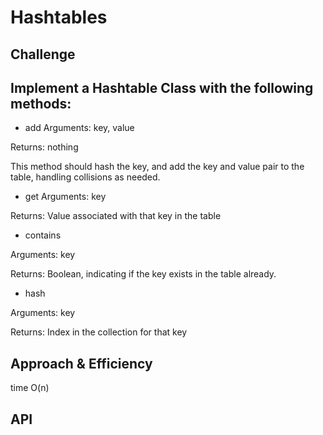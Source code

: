 # Hashtables
<!-- Short summary or background information -->

## Challenge
<!-- Description of the challenge -->


## Implement a Hashtable Class with the following methods:

+ add
 Arguments: key, value

 Returns: nothing

 This method should hash the key, and add the key and value pair to the table, handling collisions as needed.

+ get
 Arguments: key

Returns: Value associated with that key in the table

+ contains

Arguments: key

Returns: Boolean, indicating if the key exists in the table already.

+ hash

Arguments: key

Returns: Index in the collection for that key

## Approach & Efficiency
<!-- What approach did you take? Why? What is the Big O space/time for this approach? -->



time O(n)


## API
<!-- Description of each method publicly available in each of your hashtable -->